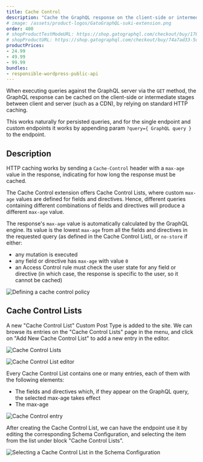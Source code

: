 ```yaml
---
title: Cache Control
description: "Cache the GraphQL response on the client-side or intermediate stages between client and server (such as a CDN) via standard HTTP caching."
# image: /assets/product-logos/GatoGraphQL-suki-extension.png
order: 400
# shopProductTestModeURL: https://shop.gatographql.com/checkout/buy/17856110-cc7d-4d31-b883-0983d3f0c182
# shopProductURL: https://shop.gatographql.com/checkout/buy/74a7ad33-5d80-44d6-8cde-e1a664aac335
productPrices:
- 24.99
- 49.99
- 99.99
bundles:
- responsible-wordpress-public-api
---
```


When executing queries against the GraphQL server via the `GET` method, the GraphQL response can be cached on the client-side or intermediate stages between client and server (such as a CDN), by relying on standard HTTP caching.

This works naturally for persisted queries, and for the single endpoint and custom endpoints it works by appending param `?query={ GraphQL query }` to the endpoint.

## Description

HTTP caching works by sending a `Cache-Control` header with a `max-age` value in the response, indicating for how long the response must be cached.

The Cache Control extension offers Cache Control Lists, where custom `max-age` values are defined for fields and directives. Hence, different queries containing different combinations of fields and directives will produce a different `max-age` value.

The response's `max-age` value is automatically calculated by the GraphQL engine. Its value is the lowest `max-age` from all the fields and directives in the requested query (as defined in the Cache Control List), or `no-store` if either:

- any mutation is executed
- any field or directive has `max-age` with value `0`
- an Access Control rule must check the user state for any field or directive (in which case, the response is specific to the user, so it cannot be cached)

![Defining a cache control policy](/assets/extensions/upstream-pro/cache-control.gif "Defining a cache control policy")

## Cache Control Lists

A new "Cache Control List" Custom Post Type is added to the site. We can browse its entries on the "Cache Control Lists" page in the menu, and click on "Add New Cache Control List" to add a new entry in the editor.

<div class="img-width-1024" markdown=1>

![Cache Control Lists](/assets/extensions/upstream-pro/cache-control-lists.png "Cache Control Lists")

</div>

![Cache Control List editor](/assets/extensions/upstream-pro/cache-control-list.png "Cache Control List editor")

Every Cache Control List contains one or many entries, each of them with the following elements:

- The fields and directives which, if they appear on the GraphQL query, the selected max-age takes effect
- The max-age

![Cache Control entry](/assets/extensions/upstream-pro/cache-control-entry.png "Cache Control entry")

After creating the Cache Control List, we can have the endpoint use it by editing the corresponding Schema Configuration, and selecting the item from the list under block "Cache Control Lists".

![Selecting a Cache Control List in the Schema Configuration](/assets/extensions/upstream-pro/schema-config-cache-control-lists.png "Selecting a Cache Control List in the Schema Configuration")

<!-- ## Bundles including extension

- [“All in One Toolbox for WordPress” Bundle](../../bundles/all-in-one-toolbox-for-wordpress)
- [“Responsible WordPress Public API” Bundle](../../bundles/responsible-wordpress-public-api) -->
